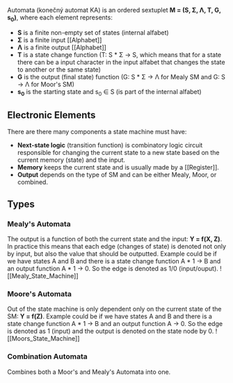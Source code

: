 Automata (konečný automat KA) is an ordered sextuplet **M = (S, Σ, Λ, T, G, s<sub>0</sub>)**, where each element represents:
- **S** is a finite non-empty set of states (internal alfabet)
- **Σ** is a finite input [[Alphabet]]
- **Λ** is a finite output [[Alphabet]]
- **T** is a state change function (T: S * Σ -> S, which means that for a state there can be a input character in the input alfabet that changes the state to another or the same state)
- **G** is the output (final state) function (G: S * Σ -> Λ for Mealy SM and G: S -> Λ  for Moor's SM)
- **s<sub>0</sub>** is the starting state and s<sub>0</sub> ∈ S (is part of the internal alfabet)

## Electronic Elements
There are there many components a state machine must have:
- **Next-state logic** (transition function) is combinatory logic circuit responsible for changing the current state to a new state based on the current memory (state) and the input.
- **Memory** keeps the current state and is usually made by a [[Register]].
- **Output** depends on the type of SM and can be either Mealy, Moor, or combined.
## Types
### Mealy's Automata
The output is a function of both the current state and the input: **Y = f(X, Z)**.
	In practice this means that each edge (changes of state) is denoted not only by input, but also the value that should be outputted. Example could be if we have states A and B and there is a state change function A * 1 -> B and an output function A * 1 -> 0. So the edge is denoted as 1/0 (input/ouput).
![[Mealy_State_Machine]]
### Moore's Automata
Out of the state machine is only dependent only on the current state of the SM: **Y = f(Z)**.
	Example could be if we have states A and B and there is a state change function A * 1 -> B and an output function A -> 0. So the edge is denoted as 1 (input) and the output is denoted on the state node by 0.
![[Moors_State_Machine]]

### Combination Automata
Combines both a Moor's and Mealy's Automata into one.